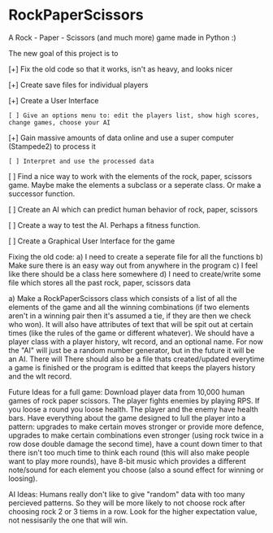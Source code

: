RockPaperScissors
=================

A Rock - Paper - Scissors (and much more) game made in Python :)

The new goal of this project is to

[+] Fix the old code so that it works, isn't as heavy, and looks nicer

[+] Create save files for individual players

[+] Create a User Interface

	[ ] Give an options menu to: edit the players list, show high scores, change games, choose your AI

[+] Gain massive amounts of data online and use a super computer (Stampede2) to process it

	[ ] Interpret and use the processed data

[ ] Find a nice way to work with the elements of the rock, paper, scissors game. Maybe make the elements a subclass or a seperate class. Or make a successor function.

[ ] Create an AI which can predict human behavior of rock, paper, scissors

[ ] Create a way to test the AI. Perhaps a fitness function.

[ ] Create a Graphical User Interface for the game


Fixing the old code:
a) I need to create a seperate file for all the functions
b) Make sure there is an easy way out from anywhere in the program
c) I feel like there should be a class here somewhere
d) I need to create/write some file which stores all the past rock, paper, scissors data

a) 
Make a RockPaperScissors class which consists of a list of all the elements of the game and all the winning combinations 
(if two elements aren't in a winning pair then it's assumed a tie, if they are then we check who won). 
It will also have attributes of text that will be spit out at certain times (like the rules of the game or different whatever). 
We should have a player class with a player history, wlt record, and an optional name. 
For now the "AI" will just be a random number generator, but in the future it will be an AI. There will 
There should also be a file thats created/updated everytime a game is finished or the program is editted that keeps the players history and the wlt record.


Future Ideas for a full game:
Download player data from 10,000 human games of rock paper scissors.
The player fights enemies by playing RPS. If you loose a round you loose health. The player and the enemy have health bars.
Have everything about the game designed to lull the player into a pattern: upgrades to make certain moves stronger or provide more defence, upgrades to make certain combinations even stronger (using rock twice in a row dose double damage the second time), have a count down timer to that there isn't too much time to think each round (this will also make people want to play more rounds), have 8-bit music which provides a different note/sound for each element you choose (also a sound effect for winning or loosing).


AI Ideas:
Humans really don't like to give "random" data with too many percieved patterns. So they will be more likely to not choose rock after choosing rock 2 or 3 tiems in a row. Look for the higher expectation value, not nessisarily the one that will win.

